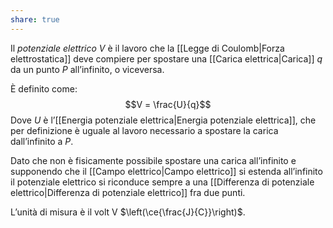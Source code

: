 ```yaml
---
share: true
---
```

Il *potenziale elettrico* $V$ è il lavoro che la [[Legge di Coulomb|Forza elettrostatica]] deve compiere per spostare una [[Carica elettrica|Carica]] $q$ da un punto $P$ all’infinito, o viceversa.

È definito come:
$$V = \frac{U}{q}$$
Dove $U$ è l’[[Energia potenziale elettrica|Energia potenziale elettrica]], che per definizione è uguale al lavoro necessario a spostare la carica dall’infinito a $P$.

Dato che non è fisicamente possibile spostare una carica all’infinito e supponendo che il [[Campo elettrico|Campo elettrico]] si estenda all’infinito il potenziale elettrico si riconduce sempre a una [[Differenza di potenziale elettrico|Differenza di potenziale elettrico]] fra due punti.

L’unità di misura è il volt $\text{V}$ $\left(\ce{\frac{J}{C}}\right)$.